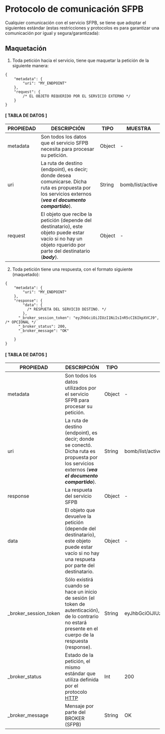 # Protocolo de comunicación SFPB

Cualquier comunicación con el servicio SFPB, se tiene que adoptar el siguientes
estándar (estas restricciones y protocolos es para garantizar una comunicación
por igual y segura/garantizada):

## Maquetación

1. Toda petición hacia el servicio, tiene que maquetar la petición de la siguiente manera:

```json5
{
    "metadata": {
        "uri": "MY_ENDPOINT"
    },
    "request": {
        /* EL OBJETO REQUERIDO POR EL SERVICIO EXTERNO */
    }
}
```
#### [ TABLA DE DATOS ]

| PROPIEDAD          | DESCRIPCIÓN                                                                                                                                                      | TIPO   | MUESTRA          |
|--------------------|------------------------------------------------------------------------------------------------------------------------------------------------------------------|--------|------------------|
| metadata           | Son todos los datos que el servicio SFPB necesita para procesar su petición.                                                                                     | Object | -                |
| uri                | La ruta de destino (endpoint), es decir; donde desea comunicarse. Dicha ruta es propuesta por los servicios externos (**_vea el documento compartido_**).        | String | bomb/list/active |
| request            | El objeto que recibe la petición (depende del destinatario), este objeto puede estar vacío si no hay un objeto rquerido por parte del destinatario (**_body_**). | Object | -                |

2. Toda petición tiene una respuesta, con el formato siguiente (maquetado):
```json5
{
    "metadata": {
        "uri": "MY_ENDPOINT"
    },
    "response": {
        "data": {
          /* RESPUETA DEL SERVICIO DESTINO. */
        },
      "_broker_session_token": "eyJhbGciOiJIUzI1NiIsInR5cCI6IkpXVCJ9", /* OPCIONAL */
      "_broker_status": 200,
      "_broker_message": "OK"

    }
}
```

#### [ TABLA DE DATOS ]

| PROPIEDAD             | DESCRIPCIÓN                                                                                                                                               | TIPO   | MUESTRA                              |
|-----------------------|-----------------------------------------------------------------------------------------------------------------------------------------------------------|--------|--------------------------------------|
| metadata              | Son todos los datos utilizados por el servicio SFPB para procesar su petición.                                                                            | Object | -                                    |
| uri                   | La ruta de destino (endpoint), es decir; donde se conectó. Dicha ruta es propuesta por los servicios externos (**_vea el documento compartido_**).        | String | bomb/list/active                     |
| response              | La respueta del servicio SFPB                                                                                                                             | Object | -                                    |
| data                  | El objeto que devuelve la petición (depende del destinatario), este objeto puede estar vacío si no hay una respueta por parte del destinatario.           | Object | -                                    |
| _broker_session_token | Sólo existirá cuando se hace un inicio de sesión (el token de autenticación), de lo contrario no estará presente en el cuerpo de la respuesta (response). | String | eyJhbGciOiJIUzI1NiIsInR5cCI6IkpXVCJ9 |
| _broker_status        | Estado de la petición, el mismo estándar que utiliza definida por el protocolo [HTTP](https://developer.mozilla.org/es/docs/Web/HTTP/Reference/Status)    | Int    | 200                                  |
| _broker_message       | Mensaje por parte del BROKER (SFPB)                                                                                                                       | String | OK                                   |
